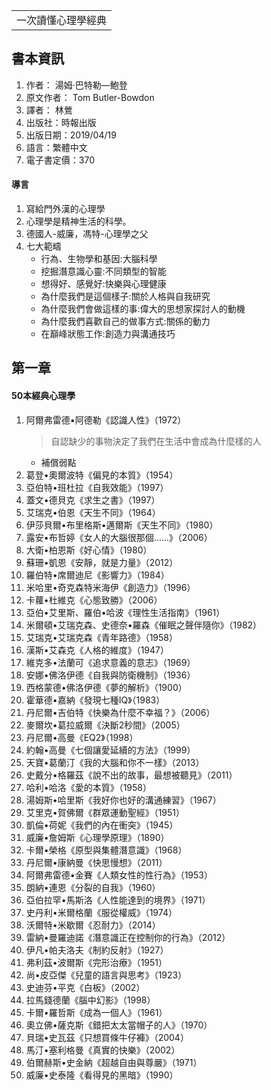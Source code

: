 <table>
    <tr>
        <td>一次讀懂心理學經典</td>
    </tr>
</table>

## 書本資訊
1.  作者： 湯姆‧巴特勒—鮑登
2.  原文作者： Tom Butler-Bowdon
3.  譯者： 林鶯
4.  出版社：時報出版
5.  出版日期：2019/04/19
6.  語言：繁體中文
7.  電子書定價：370

#### 導言
1.  寫給門外漢的心理學
2.  心理學是精神生活的科學。
3.  德國人-威廉，馮特-心理學之父
4.  七大範疇
    + 行為、生物學和基因:大腦科學
    + 挖掘潛意識心靈:不同類型的智能
    + 想得好、感覺好:快樂與心理健康
    + 為什麼我們是這個樣子:關於人格與自我研究
    + 為什麼我們會做這樣的事:偉大的思想家探討人的動機
    + 為什麼我們喜歡自己的做事方式:關係的動力
    + 在巔峰狀態工作:創造力與溝通技巧

## 第一章 
#### 50本經典心理學
1.  阿爾弗雷德•阿德勒《認識人性》（1972）
    > 自認缺少的事物決定了我們在生活中會成為什麼樣的人
    + 補償弱點
2.  葛登•奧爾波特《偏見的本質》（1954）
3.  亞伯特•班杜拉《自我效能》（1997）
4.  蓋文•德貝克《求生之書》（1997）
5.  艾瑞克•伯恩《天生不同》（1964）
6.  伊莎貝爾•布里格斯•邁爾斯《天生不同》（1980）
7.  露安•布哲婷《女人的大腦很那個……》（2006）
8.  大衛•柏恩斯《好心情》（1980）
9.  蘇珊•凱恩《安靜，就是力量》（2012）
10. 羅伯特•席爾迪尼《影響力》（1984）
11. 米哈里•奇克森特米海伊《創造力》（1996）
12. 卡蘿•杜維克《心態致勝》（2006）
13. 亞伯•艾里斯、羅伯•哈波《理性生活指南》（1961）
14. 米爾頓•艾瑞克森、史德奈•羅森《催眠之聲伴隨你》（1982）
15. 艾瑞克•艾瑞克森《青年路德》（1958）
16. 漢斯•艾森克《人格的維度》（1947）
17. 維克多•法蘭可《追求意義的意志》（1969）
18. 安娜•佛洛伊德《自我與防衛機制》（1936）
19. 西格蒙德•佛洛伊德《夢的解析》（1900）
20. 霍華德•嘉納《發現七種IQ》（1983）
21. 丹尼爾•吉伯特《快樂為什麼不幸福？》（2006）
22. 麥爾坎•葛拉威爾《決斷2秒間》（2005）
23. 丹尼爾•高曼《EQ2》（1998）
24. 約翰•高曼《七個讓愛延續的方法》（1999）
25. 天寶•葛蘭汀《我的大腦和你不一樣》（2013）
26. 史戴分•格羅茲《說不出的故事，最想被聽見》（2011）
27. 哈利•哈洛《愛的本質》（1958）
28. 湯姆斯•哈里斯《我好你也好的溝通練習》（1967）
29. 艾里克•賀佛爾《群眾運動聖經》（1951）
30. 凱倫•荷妮《我們的內在衝突》（1945）
31. 威廉•詹姆斯《心理學原理》（1890）
32. 卡爾•榮格《原型與集體潛意識》（1968）
33. 丹尼爾•康納曼《快思慢想》（2011）
34. 阿爾弗雷德•金賽《人類女性的性行為》（1953）
35. 朗納•連恩《分裂的自我》（1960）
36. 亞伯拉罕•馬斯洛《人性能達到的境界》（1971）
37. 史丹利•米爾格蘭《服從權威》（1974）
38. 沃爾特•米歇爾《忍耐力》（2014）
39. 雷納•曼羅迪諾《潛意識正在控制你的行為》（2012）
40. 伊凡•帕夫洛夫《制約反射》（1927）
41. 弗利茲•波爾斯《完形治療》（1951）
42. 尚•皮亞傑《兒童的語言與思考》（1923）
43. 史迪芬•平克《白板》（2002）
44. 拉馬錢德蘭《腦中幻影》（1998）
45. 卡爾•羅哲斯《成為一個人》（1961）
46. 奧立佛•薩克斯《錯把太太當帽子的人》（1970）
47. 貝瑞•史瓦茲《只想買條牛仔褲》（2004）
48. 馬汀•塞利格曼《真實的快樂》（2002）
49. 伯爾赫斯•史金納《超越自由與尊嚴》（1971）
50. 威廉•史泰隆《看得見的黑暗》（1990）

